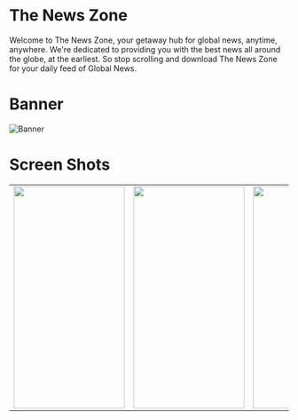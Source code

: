 # The News Zone

Welcome to The News Zone, your getaway hub for global news, anytime, anywhere. We're dedicated to providing you with the best news all around the globe, at the earliest. So stop scrolling and download The News Zone for your daily feed of Global News.

# Banner
![Banner](https://user-images.githubusercontent.com/60298946/172218854-b42bf656-de04-43b8-a82e-ba3678c9c327.png)

# Screen Shots
<table>
  <tr>
<td><img src = https://user-images.githubusercontent.com/60298946/172221066-5628660a-91f2-42cc-962a-a1c875dd6669.jpeg height = "400" width="200" /></td>
<td><img src = https://user-images.githubusercontent.com/60298946/172222243-2a12d3a6-13dc-4bb2-a15a-4d6ffc715a0d.jpeg height = "400" width="200" /></td>
<td><img src = https://user-images.githubusercontent.com/60298946/172223138-a37b9b72-9c2a-4558-a055-5f7bb3da025c.jpeg height = "400" width="200" /></td>
<td><img src = https://user-images.githubusercontent.com/60298946/172223321-eec017a6-8177-458b-83f7-29dddc24b007.jpeg height = "400" width="200" /></td>
<td><img src = https://user-images.githubusercontent.com/60298946/172223409-7c4fec22-32f3-4331-bee8-fd65fcb3b51f.jpeg height = "400" width="200" /></td>
  </tr>
</table>
